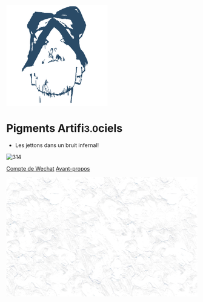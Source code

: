 <div class="animate__animated animate__flipInX"><img src="pic/initialLOGO.svg" alt="logo"></div>

<div class="animate__animated animate__flipInX">

# Pigments Artifi<small>3.0</small>ciels

</div>

* Les jettons dans un bruit infernal!

<!-- - 2018.8 Ver. 1.0
- 2019.5 Ver. 2.0
- 2021.9 Ver. 3.0 🐝 -->

<img src="https://img.shields.io/badge/Paradis Perdu-Porcelets exilés-green?logo=Yelp&style=social" alt="314">

[Compte de Wechat](https://mp.weixin.qq.com/s/SviNQjNAt1sC5x6bttlnYg)
[Avant-propos](README)

![background](pic/bg-min-2.png)